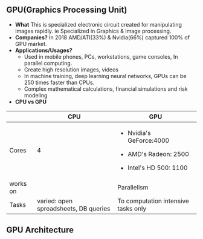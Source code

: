 ## GPU(Graphics Processing Unit)
- **What** This is specialized electronic circuit created for manipulating images rapidly. ie Specialized in Graphics & Image processing.
- **Companies?** In 2018 AMD/ATI(33%) & Nvidia(66%) captured 100% of GPU market.
- **Applications/Usages?** 
  - Used in mobile phones, PCs, workstations, game consoles, In parallel computing.
  - Create high resolution images, videos
  - In machine training, deep learning neural networks, GPUs can be 250 times faster than CPUs.
  - Complex mathematical calculations, financial simulations and risk modeling
- **CPU vs GPU**  

|  | CPU | GPU |
| --- | --- | --- |
| Cores | 4 |<ul><li>Nvidia's GeForce:4000</li></ul><ul><li>AMD's Radeon: 2500</li></ul><ul><li>Intel's HD 500: 1100</li></ul>|
| works on | | Parallelism |
| Tasks | varied: open spreadsheets, DB queries | To computation intensive tasks only |
  

## GPU Architecture
